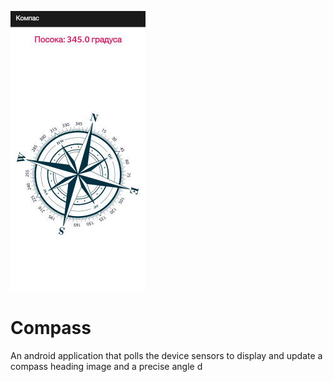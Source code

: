 ![Alt text](exampleImage.jpg?raw=true "Title")

# Compass
An android application that polls the device sensors to display and update a compass heading image and a precise angle
d
